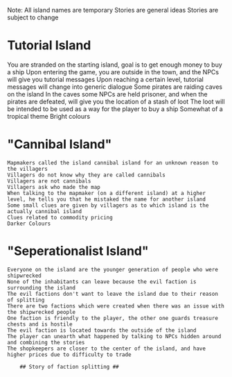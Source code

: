 Note:
  All island names are temporary
  Stories are general ideas
  Stories are subject to change


# Tutorial Island #
  You are stranded on the starting island, goal is to get enough money to buy a ship
  Upon entering the game, you are outside in the town, and the NPCs will give you tutorial messages
  Upon reaching a certain level, tutorial messages will change into generic dialogue
  Some pirates are raiding caves on the island
  In the caves some NPCs are held prisoner, and when the pirates are defeated, will give you the location of a stash of loot
  The loot will be intended to be used as a way for the player to buy a ship
	Somewhat of a tropical theme
	Bright colours

# "Cannibal Island" #
	Mapmakers called the island cannibal island for an unknown reason to the villagers
	Villagers do not know why they are called cannibals
	Villagers are not cannibals
	Villagers ask who made the map
	When talking to the mapmaker (on a different island) at a higher level, he tells you that he mistaked the name for another island
	Some small clues are given by villagers as to which island is the actually cannibal island
	Clues related to commodity pricing
	Darker Colours
	
# "Seperationalist Island" #
	Everyone on the island are the younger generation of people who were shipwrecked
	None of the inhabitants can leave because the evil faction is surrounding the island
	The evil factions don't want to leave the island due to their reason of splitting
	There are two factions which were created when there was an issue with the shipwrecked people
	One faction is friendly to the player, the other one guards treasure chests and is hostile
	The evil faction is located towards the outside of the island
	The player can unearth what happened by talking to NPCs hidden around and combining the stories
	The shopkeepers are closer to the center of the island, and have higher prices due to difficulty to trade
	
		## Story of faction splitting ##
